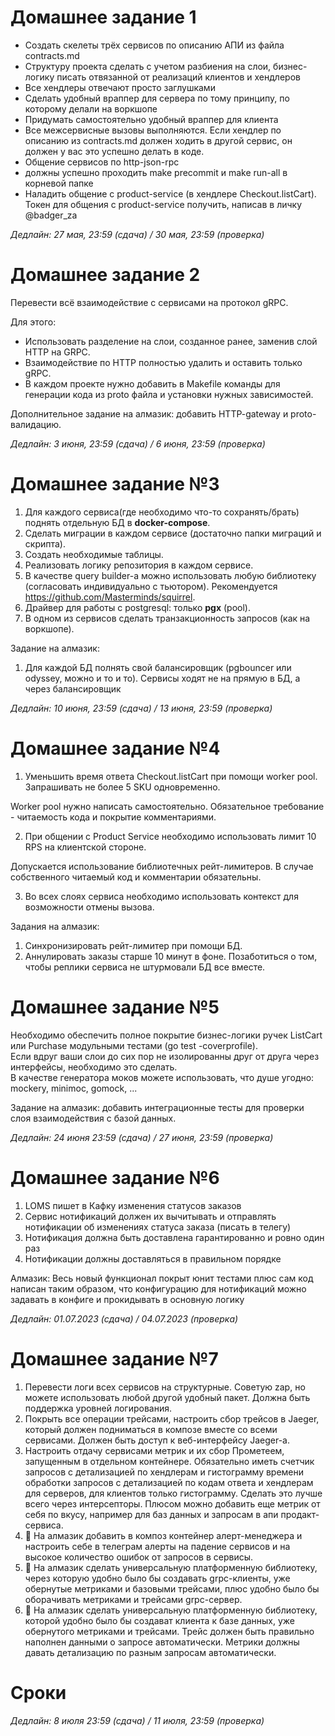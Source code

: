 # Домашнее задание 1

- Создать скелеты трёх сервисов по описанию АПИ из файла contracts.md
- Структуру проекта сделать с учетом разбиения на слои, бизнес-логику писать отвязанной от реализаций клиентов и хендлеров
- Все хендлеры отвечают просто заглушками
- Сделать удобный враппер для сервера по тому принципу, по которому делали на воркшопе
- Придумать самостоятельно удобный враппер для клиента
- Все межсервисные вызовы выполняются. Если хендлер по описанию из contracts.md должен ходить в другой сервис, он должен у вас это успешно делать в коде.
- Общение сервисов по http-json-rpc
- должны успешно проходить make precommit и make run-all в корневой папке
- Наладить общение с product-service (в хендлере Checkout.listCart). Токен для общения с product-service получить, написав в личку @badger_za

*Дедлайн: 27 мая, 23:59 (сдача) / 30 мая, 23:59 (проверка)*

# Домашнее задание 2

Перевести всё взаимодействие c сервисами на протокол gRPC.

Для этого:

- Использовать разделение на слои, созданное ранее, заменив слой HTTP на GRPC.
- Взаимодействие по HTTP полностью удалить и оставить только gRPC.
- В каждом проекте нужно добавить в Makefile команды для генерации кода из proto файла и установки нужных зависимостей.

Дополнительное задание на алмазик: добавить HTTP-gateway и proto-валидацию.

*Дедлайн: 3 июня, 23:59 (сдача) / 6 июня, 23:59 (проверка)*

# Домашнее задание №3

1. Для каждого сервиса(где необходимо что-то сохранять/брать) поднять отдельную БД в __docker-compose__.
2. Сделать миграции в каждом сервисе (достаточно папки миграций и скрипта).
3. Создать необходимые таблицы.
4. Реализовать логику репозитория в каждом сервисе.
5. В качестве query builder-а можно использовать любую библиотеку (согласовать индивидуально с тьютором). Рекомендуется https://github.com/Masterminds/squirrel.
6. Драйвер для работы с postgresql: только __pgx__ (pool).
7. В одном из сервисов сделать транзакционность запросов (как на воркшопе).

Задание на алмазик:
1. Для каждой БД полнять свой балансировщик (pgbouncer или odyssey, можно и то и то). Сервисы ходят не на прямую в БД, а через балансировщик

*Дедлайн: 10 июня, 23:59 (сдача) / 13 июня, 23:59 (проверка)*

# Домашнее задание №4

1. Уменьшить время ответа Checkout.listCart при помощи worker pool. Запрашивать не более 5 SKU одновременно.

Worker pool нужно написать самостоятельно. Обязательное требование - читаемость кода и покрытие комментариями.

2. При общении с Product Service необходимо использовать лимит 10 RPS на клиентской стороне.

Допускается использование библиотечных рейт-лимитеров. В случае собственного читаемый код и комментарии обязательны.

3. Во всех слоях сервиса необходимо использовать контекст для возможности отмены вызова.

Задания на алмазик:

1. Синхронизировать рейт-лимитер при помощи БД.
2. Аннулировать заказы старше 10 минут в фоне. Позаботиться о том, чтобы реплики сервиса не штурмовали БД все вместе.

# Домашнее задание №5

Необходимо обеспечить полное покрытие бизнес-логики ручек ListCart или Purchase модульными тестами (go test -coverprofile).<br/>
Если вдруг ваши слои до сих пор не изолированны друг от друга через интерфейсы, необходимо это сделать.<br/>
В качестве генератора моков можете использовать, что душе угодно: mockery, minimoc, gomock, ... <br/>

Задание на алмазик: добавить интеграционные тесты для проверки слоя взаимодействия с базой данных.

*Дедлайн: 24 июня 23:59 (сдача) / 27 июня, 23:59 (проверка)*

# Домашнее задание №6

1. LOMS пишет в Кафку изменения статусов заказов
2. Сервис нотификаций должен их вычитывать и отправлять нотификации об изменениях статуса заказа (писать в телегу)
3. Нотификация должна быть доставлена гарантированно и ровно один раз
4. Нотификации должны доставляться в правильном порядке

Алмазик: Весь новый функционал покрыт юнит тестами плюс сам код написан таким образом, что конфигурацию для нотификаций можно задавать в конфиге и прокидывать в основную логику

*Дедлайн: 01.07.2023 (сдача) / 04.07.2023 (проверка)*

# Домашнее задание №7

1. Перевести логи всех сервисов на структурные. Советую zap, но можете использовать любой другой удобный пакет. Должна быть поддержка уровней логирования.
2. Покрыть все операции трейсами, настроить сбор трейсов в Jaeger, который должен подниматься в композе вместе со всеми сервисами. Должен быть доступ к веб-интерфейсу Jaeger-а.
3. Настроить отдачу сервисами метрик и их сбор Прометеем, запущенным в отдельном контейнере. Обязательно иметь счетчик запросов с детализацией по хендлерам и гистограмму времени обработки запросов с детализацией по кодам ответа и хендлерам для серверов, для клиентов только гистограмму. Сделать это лучше всего через интерсепторы. Плюсом можно добавить еще метрик от себя по вкусу, например для баз данных и запросам в апи продакт-сервиса.
4. 💎 На алмазик добавить в композ контейнер алерт-менеджера и настроить себе в телеграм алерты на падение сервисов и на высокое количество ошибок от запросов в сервисы.
5. 💎 На алмазик сделать универсальную платформенную библиотеку, через которую удобно было бы создавать grpc-клиенты, уже обернутые метриками и базовыми трейсами, плюс удобно было бы оборачивать метриками и трейсами grpc-сервер.
6. 💎 На алмазик сделать универсальную платформенную библиотеку, которой удобно было бы создават клиента к базе данных, уже обернутого метриками и трейсами. Трейс должен быть правильно наполнен данными о запросе автоматически. Метрики должны давать детализацию по разным запросам автоматически.

# Сроки

*Дедлайн: 8 июля 23:59 (сдача) / 11 июля, 23:59 (проверка)*



